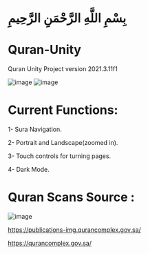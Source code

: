 # بِسْمِ اللَّهِ الرَّحْمَنِ الرَّحِيمِ
# Quran-Unity

Quran Unity Project version 2021.3.11f1

![image](https://github.com/voidwave/Quran-Unity/blob/master/Demo_1.jpg)   ![image](https://github.com/voidwave/Quran-Unity/blob/master/Demo_2.jpg)

# Current Functions:

1- Sura Navigation.

2- Portrait and Landscape(zoomed in).

3- Touch controls for turning pages.

4- Dark Mode.


# Quran Scans Source :

![image](https://qurancomplex.gov.sa/wp-content/uploads/2019/07/cropped-kfgqpc-logo2-1.png)

https://publications-img.qurancomplex.gov.sa/

https://qurancomplex.gov.sa/
